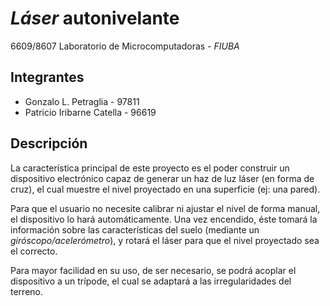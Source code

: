 # _Láser_ autonivelante

6609/8607 Laboratorio de Microcomputadoras - _FIUBA_

## Integrantes

- Gonzalo L. Petraglia - 97811
- Patricio Iribarne Catella - 96619

## Descripción

La característica principal de este proyecto es el poder construir un dispositivo electrónico capaz de generar un haz de luz láser (en forma de cruz), el cual muestre el nivel proyectado en una superficie (ej: una pared).

Para que el usuario no necesite calibrar ni ajustar el nivel de forma manual, el dispositivo lo hará automáticamente. Una vez encendido, éste tomará la información sobre las características del suelo (mediante un _giróscopo/acelerómetro_), y rotará el láser para que el nivel proyectado sea el correcto.

Para mayor facilidad en su uso, de ser necesario, se podrá acoplar el dispositivo a un trípode, el cual se adaptará a las irregularidades del terreno.

